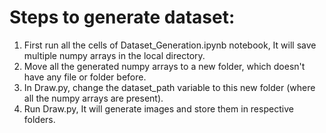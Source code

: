 # Steps to generate dataset:

1. First run all the cells of Dataset_Generation.ipynb notebook, It will save multiple numpy arrays in the local directory.
2. Move all the generated numpy arrays to a new folder, which doesn't have any file or folder before.
3. In Draw.py, change the dataset_path variable to this new folder (where all the numpy arrays are present).
4. Run Draw.py, It will generate images and store them in respective folders.
